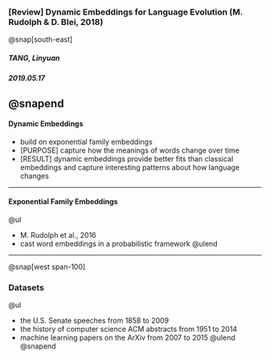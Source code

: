 ### [Review] Dynamic Embeddings for Language Evolution (M. Rudolph & D. Blei, 2018)
@snap[south-east]
##### TANG, Linyuan
##### 2019.05.17
@snapend
---
#### Dynamic Embeddings
- build on exponential family embeddings
- [PURPOSE] capture how the meanings of words change over time
- [RESULT] dynamic embeddings provide better fits than classical embeddings and capture interesting patterns about how language changes
---
#### Exponential Family Embeddings
@ul[](false)
- M. Rudolph et al., 2016
- cast word embeddings in a probabilistic framework
@ulend
---
@snap[west span-100]
### Datasets
@ul[](false)
- the U.S. Senate speeches from 1858 to 2009
- the history of computer science ACM abstracts from 1951 to 2014
- machine learning papers on the ArXiv from 2007 to 2015
@ulend
@snapend

